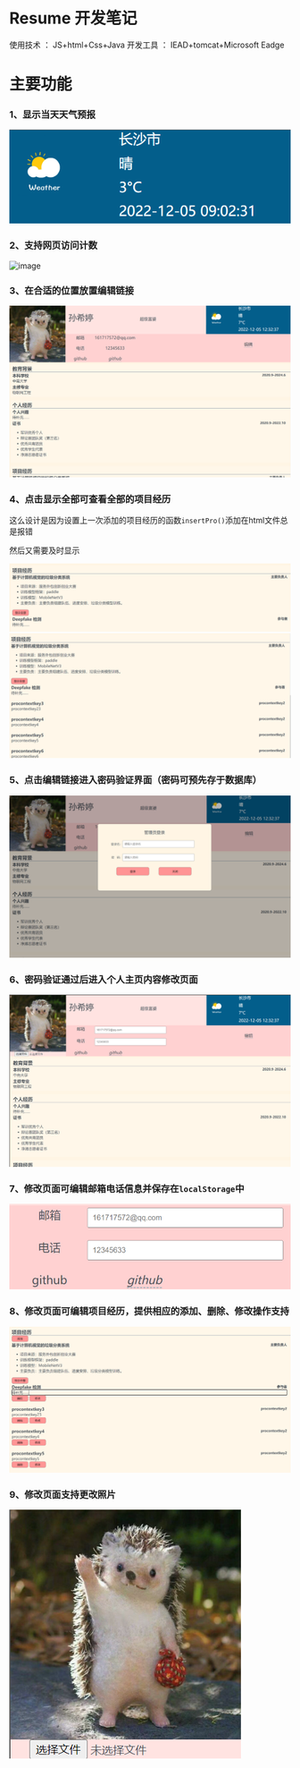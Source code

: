 # Resume 开发笔记
使用技术 ： JS+html+Css+Java
开发工具 ： IEAD+tomcat+Microsoft Eadge
# 主要功能

### 1、显示当天天气预报
![image](https://github.com/Cocobronie/ResumeWeb/blob/main/ReadmeImage/%E5%B1%8F%E5%B9%95%E6%88%AA%E5%9B%BE%202022-12-05%20123712.png)

### 2、支持网页访问计数
![image](![image](https://github.com/Cocobronie/ResumeWeb/blob/main/ReadmeImage/%E5%B1%8F%E5%B9%95%E6%88%AA%E5%9B%BE%202022-12-05%20123712.png))

### 3、在合适的位置放置编辑链接
![image](https://github.com/Cocobronie/ResumeWeb/blob/main/ReadmeImage/%E5%B1%8F%E5%B9%95%E6%88%AA%E5%9B%BE%202022-12-05%20123913.png)

### 4、点击显示全部可查看全部的项目经历

这么设计是因为设置上一次添加的项目经历的函数`insertPro()`添加在html文件总是报错

然后又需要及时显示

![image](https://github.com/Cocobronie/ResumeWeb/blob/main/ReadmeImage/%E5%B1%8F%E5%B9%95%E6%88%AA%E5%9B%BE%202022-12-05%20124002.png)
![image](https://github.com/Cocobronie/ResumeWeb/blob/main/ReadmeImage/%E5%B1%8F%E5%B9%95%E6%88%AA%E5%9B%BE%202022-12-05%20124018.png)

### 5、点击编辑链接进入密码验证界面（密码可预先存于数据库）
![image](https://github.com/Cocobronie/ResumeWeb/blob/main/ReadmeImage/%E5%B1%8F%E5%B9%95%E6%88%AA%E5%9B%BE%202022-12-05%20124105.png)

### 6、密码验证通过后进入个人主页内容修改页面
![image](https://github.com/Cocobronie/ResumeWeb/blob/main/ReadmeImage/%E5%B1%8F%E5%B9%95%E6%88%AA%E5%9B%BE%202022-12-05%20124130.png)

### 7、**修改页面可编辑邮箱电话信息并保存在**`localStorage`中
![image](https://github.com/Cocobronie/ResumeWeb/blob/main/ReadmeImage/%E5%B1%8F%E5%B9%95%E6%88%AA%E5%9B%BE%202022-12-05%20124158.png)

### 8、**修改页面可编辑**项目经历，提供相应的添加、删除、修改操作支持
![image](https://github.com/Cocobronie/ResumeWeb/blob/main/ReadmeImage/%E5%B1%8F%E5%B9%95%E6%88%AA%E5%9B%BE%202022-12-05%20124238.png)

### 9、**修改页面**支持更改照片
![image](https://github.com/Cocobronie/ResumeWeb/blob/main/ReadmeImage/%E5%B1%8F%E5%B9%95%E6%88%AA%E5%9B%BE%202022-12-05%20124211.png)
